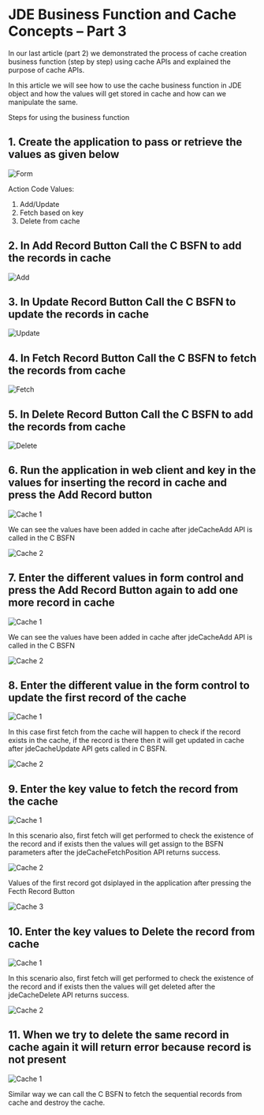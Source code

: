 # JDE Business Function and Cache Concepts – Part 3 

In our last article (part 2) we demonstrated the process of cache creation business function (step by step) using cache APIs and explained the purpose of cache APIs.

In this article we will see how to use the cache business function in JDE object and how the values will get stored in cache and how can we manipulate the same.  

Steps for using the business function

## 1. Create the application to pass or retrieve the values as given below

![Form](https://raw.githubusercontent.com/GiovaniPM/MyCourses/master/JDE%20Cache/Images/0mplafhi.bmp)

Action Code Values:

1. Add/Update
2. Fetch based on key
3. Delete from cache

## 2. In Add Record Button Call the C BSFN to add the records in cache

![Add](https://raw.githubusercontent.com/GiovaniPM/MyCourses/master/JDE%20Cache/Images/8drx92cw.bmp)

## 3. In Update Record Button Call the C BSFN to update the records in cache

![Update](https://raw.githubusercontent.com/GiovaniPM/MyCourses/master/JDE%20Cache/Images/2pn6zl49.bmp)

## 4. In Fetch Record Button Call the C BSFN to fetch the records from cache

![Fetch](https://raw.githubusercontent.com/GiovaniPM/MyCourses/master/JDE%20Cache/Images/j3smdgc5.bmp)

## 5. In Delete Record Button Call the C BSFN to add the records from cache

![Delete](https://raw.githubusercontent.com/GiovaniPM/MyCourses/master/JDE%20Cache/Images/3d7isns2.bmp)

## 6. Run the application in web client and key in the values for inserting the record in cache and press the Add Record button

![Cache 1](https://raw.githubusercontent.com/GiovaniPM/MyCourses/master/JDE%20Cache/Images/jvj2l6rd.bmp)

We can see the values have been added in cache after jdeCacheAdd API is called in the C BSFN

![Cache 2](https://raw.githubusercontent.com/GiovaniPM/MyCourses/master/JDE%20Cache/Images/zko0oi6b.bmp)

## 7. Enter the different values in form control and press the Add Record Button again to add one more record in cache

![Cache 1](https://raw.githubusercontent.com/GiovaniPM/MyCourses/master/JDE%20Cache/Images/km5eqe6h.bmp)

We can see the values have been added in cache after jdeCacheAdd API is called in the C BSFN

![Cache 2](https://raw.githubusercontent.com/GiovaniPM/MyCourses/master/JDE%20Cache/Images/rfuf4bqx.bmp)

## 8. Enter the different value in the form control to update the first record of the cache

![Cache 1](https://raw.githubusercontent.com/GiovaniPM/MyCourses/master/JDE%20Cache/Images/cs7m54me.bmp)

In this case first fetch from the cache will happen to check if the record exists in the cache, if the record is there then it will get updated in cache after jdeCacheUpdate API gets called in C BSFN.

![Cache 2](https://raw.githubusercontent.com/GiovaniPM/MyCourses/master/JDE%20Cache/Images/dazv4f1b.bmp)

## 9. Enter the key value to fetch the record from the cache

![Cache 1](https://raw.githubusercontent.com/GiovaniPM/MyCourses/master/JDE%20Cache/Images/ko9srhs9.bmp)

In this scenario also, first fetch will get performed to check the existence of the record and if exists then the values will get assign to the BSFN parameters after the jdeCacheFetchPosition API returns success.

![Cache 2](https://raw.githubusercontent.com/GiovaniPM/MyCourses/master/JDE%20Cache/Images/sviihitd.bmp)

Values of the first record got dsiplayed in the application after pressing the Fecth Record Button

![Cache 3](https://raw.githubusercontent.com/GiovaniPM/MyCourses/master/JDE%20Cache/Images/46xptb9n.bmp)

## 10. Enter the key values to Delete the record from cache

![Cache 1](https://raw.githubusercontent.com/GiovaniPM/MyCourses/master/JDE%20Cache/Images/v7mbtanh.bmp)

In this scenario also, first fetch will get performed to check the existence of the record and if exists then the values will get deleted after the jdeCacheDelete API returns success.

![Cache 2](https://raw.githubusercontent.com/GiovaniPM/MyCourses/master/JDE%20Cache/Images/q0wtoun8.bmp)

## 11. When we try to delete the same record in cache again it will return error because record is not present

![Cache 1](https://raw.githubusercontent.com/GiovaniPM/MyCourses/master/JDE%20Cache/Images/iizlgczn.bmp)

Similar way we can call the C BSFN to fetch the sequential records from cache and destroy the cache.